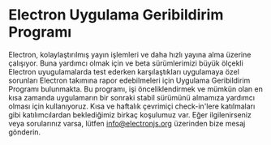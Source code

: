 # Electron Uygulama Geribildirim Programı

Electron, kolaylaştırılmış yayın işlemleri ve daha hızlı yayına alma üzerine çalışıyor. Buna yardımcı olmak için ve beta sürümlerimizi büyük ölçekli Electron uyugulamalarda test ederken karşılaştıkları uygulamaya özel sorunları Electron takımına rapor edebilmeleri için Uygulama Geribildirim Programı bulunmakta. Bu programı, işi önceliklendirmek ve mümkün olan en kısa zamanda uygulamarın bir sonraki stabil sürümünü almamıza yardımcı olması için kullanıyoruz. Kısa ve haftalık çevrimiçi check-in'lere katılmaları gibi katılımcılardan beklediğimiz birkaç koşulumuz var. Eğer ilgilenirseniz veya sorularınız varsa, lütfen info@electronjs.org üzerinden bize mesaj gönderin.
